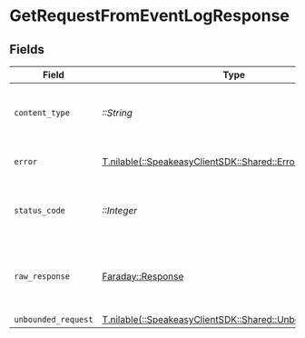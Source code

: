 # GetRequestFromEventLogResponse


## Fields

| Field                                                                                                | Type                                                                                                 | Required                                                                                             | Description                                                                                          |
| ---------------------------------------------------------------------------------------------------- | ---------------------------------------------------------------------------------------------------- | ---------------------------------------------------------------------------------------------------- | ---------------------------------------------------------------------------------------------------- |
| `content_type`                                                                                       | *::String*                                                                                           | :heavy_check_mark:                                                                                   | HTTP response content type for this operation                                                        |
| `error`                                                                                              | [T.nilable(::SpeakeasyClientSDK::Shared::Error)](../../models/shared/error.md)                       | :heavy_minus_sign:                                                                                   | Default error response                                                                               |
| `status_code`                                                                                        | *::Integer*                                                                                          | :heavy_check_mark:                                                                                   | HTTP response status code for this operation                                                         |
| `raw_response`                                                                                       | [Faraday::Response](https://www.rubydoc.info/gems/faraday/Faraday/Response)                          | :heavy_check_mark:                                                                                   | Raw HTTP response; suitable for custom response parsing                                              |
| `unbounded_request`                                                                                  | [T.nilable(::SpeakeasyClientSDK::Shared::UnboundedRequest)](../../models/shared/unboundedrequest.md) | :heavy_minus_sign:                                                                                   | OK                                                                                                   |
